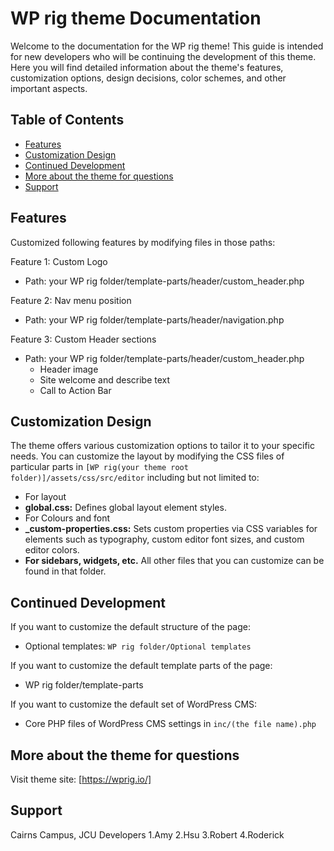 
# WP rig theme Documentation

Welcome to the documentation for the WP rig theme! This guide is intended for new developers who will be continuing the development of this theme. Here you will find detailed information about the theme's features, customization options, design decisions, color schemes, and other important aspects.

## Table of Contents

- [Features](#features)
- [Customization Design](#customization-design)
- [Continued Development](#continued-development)
- [More about the theme for questions](#more-about-the-theme-for-questions)
- [Support](#support)


## Features

Customized following features by modifying files in those paths:

Feature 1: Custom Logo
- Path: your WP rig folder/template-parts/header/custom_header.php

Feature 2: Nav menu position
- Path: your WP rig folder/template-parts/header/navigation.php

Feature 3: Custom Header sections
- Path: your WP rig folder/template-parts/header/custom_header.php
  - Header image
  - Site welcome and describe text
  - Call to Action Bar


## Customization Design

The theme offers various customization options to tailor it to your specific needs. You can customize the layout by modifying the CSS files of particular parts in `[WP rig(your theme root folder)]/assets/css/src/editor` including but not limited to:
- For layout
- **global.css:** Defines global layout element styles.
- For Colours and font
- **_custom-properties.css:** Sets custom properties via CSS variables for elements such as typography, custom editor font sizes, and custom editor colors.
- **For sidebars, widgets, etc.**
All other files that you can customize can be found in that folder.


## Continued Development

If you want to customize the default structure of the page:

- Optional templates: `WP rig folder/Optional templates`

If you want to customize the default template parts of the page:

- WP rig folder/template-parts

If you want to customize the default set of WordPress CMS:

- Core PHP files of WordPress CMS settings in `inc/(the file name).php`
## More about the theme for questions
Visit theme site:  [https://wprig.io/]

## Support
Cairns Campus, JCU 
Developers
1.Amy
2.Hsu
3.Robert
4.Roderick


